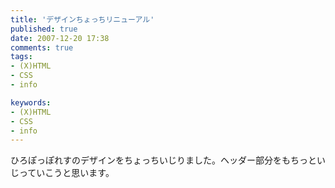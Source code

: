 ```yaml
---
title: 'デザインちょっちリニューアル'
published: true
date: 2007-12-20 17:38
comments: true
tags:
- (X)HTML
- CSS
- info

keywords:
- (X)HTML
- CSS
- info
---
```

ひろぽっぽれすのデザインをちょっちいじりました。ヘッダー部分をもちっといじっていこうと思います。
